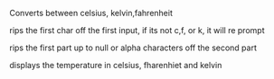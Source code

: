 Converts between celsius, kelvin,fahrenheit

rips the first char off the first input, if its not c,f, or k, it will re prompt


rips the first part up to null or alpha characters off the second part

displays the temperature in celsius, fharenhiet and kelvin
